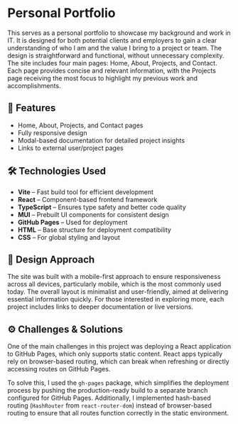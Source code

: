 # Personal Portfolio

This serves as a personal portfolio to showcase my background and work in IT. It is designed for both potential clients and employers to gain a clear understanding of who I am and the value I bring to a project or team. The design is straightforward and functional, without unnecessary complexity. The site includes four main pages: Home, About, Projects, and Contact. Each page provides concise and relevant information, with the Projects page receiving the most focus to highlight my previous work and accomplishments.

## 🚀 Features

- Home, About, Projects, and Contact pages
- Fully responsive design
- Modal-based documentation for detailed project insights
- Links to external user/project pages

## 🛠 Technologies Used 

- **Vite** – Fast build tool for efficient development
- **React** – Component-based frontend framework
- **TypeScript** – Ensures type safety and better code quality
- **MUI** – Prebuilt UI components for consistent design
- **GitHub Pages** – Used for deployment
- **HTML** – Base structure for deployment compatibility
- **CSS** – For global styling and layout

## 🎨 Design Approach

The site was built with a mobile-first approach to ensure responsiveness across all devices, particularly mobile, which is the most commonly used today. The overall layout is minimalist and user-friendly, aimed at delivering essential information quickly. For those interested in exploring more, each project includes links to deeper documentation or live versions.

## ⚙️ Challenges & Solutions

One of the main challenges in this project was deploying a React application to GitHub Pages, which only supports static content. React apps typically rely on browser-based routing, which can break when refreshing or directly accessing routes on GitHub Pages.

To solve this, I used the ``gh-pages`` package, which simplifies the deployment process by pushing the production-ready build to a separate branch configured for GitHub Pages. Additionally, I implemented hash-based routing (``HashRouter`` from ``react-router-dom``) instead of browser-based routing to ensure that all routes function correctly in the static environment.
